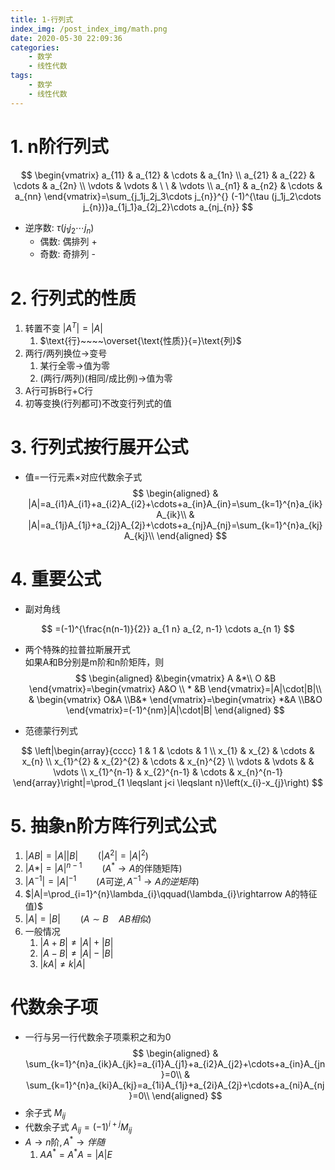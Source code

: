 ```yaml
---
title: 1-行列式
index_img: /post_index_img/math.png
date: 2020-05-30 22:09:36
categories:
    - 数学
    - 线性代数
tags:
    - 数学
    - 线性代数
---
```


# 1. n阶行列式

$$
\begin{vmatrix}
 a_{11} & a_{12} & \cdots & a_{1n} \\
 a_{21} & a_{22} & \cdots & a_{2n} \\
 \vdots & \vdots & \ \  & \vdots \\
 a_{n1} & a_{n2} & \cdots & a_{nn}
\end{vmatrix}=\sum_{j_1j_2j_3\cdots j_{n}}^{} (-1)^{\tau (j_1j_2\cdots j_{n})}a_{1j_1}a_{2j_2}\cdots a_{nj_{n}}
$$

- 逆序数: $\tau (j_1j_2\cdots j_{n})$
  - 偶数: 偶排列 +
  - 奇数: 奇排列 -

# 2. 行列式的性质

1. 转置不变 $|A^{T}|=|A|$
   1. $\text{行}~~~~\overset{\text{性质}}{=}\text{列}$
2. 两行/两列换位$\rightarrow$变号
   1. 某行全零$\rightarrow$值为零
   2. (两行/两列)(相同/成比例)$\rightarrow$值为零
3. A行可拆B行+C行
4. 初等变换(行列都可)不改变行列式的值

# 3. 行列式按行展开公式

- 值=一行元素$\times$对应代数余子式
    $$
    \begin{aligned}
        & |A|=a_{i1}A_{i1}+a_{i2}A_{i2}+\cdots+a_{in}A_{in}=\sum_{k=1}^{n}a_{ik}A_{ik}\\
        & |A|=a_{1j}A_{1j}+a_{2j}A_{2j}+\cdots+a_{nj}A_{nj}=\sum_{k=1}^{n}a_{kj}A_{kj}\\
    \end{aligned}
    $$

# 4. 重要公式

- 副对角线

$$
=(-1)^{\frac{n(n-1)}{2}} a_{1 n} a_{2, n-1} \cdots a_{n 1}
$$

- 两个特殊的拉普拉斯展开式  
    如果A和B分别是m阶和n阶矩阵，则
$$
\begin{aligned}
  &\begin{vmatrix}
  A &*\\ O &B
  \end{vmatrix}=\begin{vmatrix}
  A&O \\ * &B
  \end{vmatrix}=|A|\cdot|B|\\
  & \begin{vmatrix}
  O&A \\B&*
  \end{vmatrix}=\begin{vmatrix}
  *&A \\B&O
  \end{vmatrix}=(-1)^{nm}|A|\cdot|B|
\end{aligned}
$$


- 范德蒙行列式

$$
\left|\begin{array}{cccc}
1 & 1 & \cdots & 1 \\
x_{1} & x_{2} & \cdots & x_{n} \\
x_{1}^{2} & x_{2}^{2} & \cdots & x_{n}^{2} \\
\vdots & \vdots & & \vdots \\
x_{1}^{n-1} & x_{2}^{n-1} & \cdots & x_{n}^{n-1}
\end{array}\right|=\prod_{1 \leqslant j<i \leqslant n}\left(x_{i}-x_{j}\right)
$$

# 5. 抽象n阶方阵行列式公式

1. $|AB|=|A||B|\qquad(|A^2|=|A|^2)$
2. $|A*|=|A|^{n-1}\qquad(A^{*}\rightarrow A\text{的伴随矩阵})$
3. $|A^{-1}|=|A|^{-1}\qquad(A\text{可逆},A^{-1}\rightarrow A的逆矩阵)$
4. $|A|=\prod_{i=1}^{n}\lambda_{i}\qquad(\lambda_{i}\rightarrow A的特征值)$
5. $|A|=|B|\qquad(A\sim B\quad AB相似)$
6. 一般情况
   1. $|A+B|\neq |A|+|B|$
   2. $|A-B|\neq |A|-|B|$
   3. $|kA|\neq k|A|$

# 代数余子项

- 一行与另一行代数余子项乘积之和为0
    $$
    \begin{aligned}
        & \sum_{k=1}^{n}a_{ik}A_{jk}=a_{i1}A_{j1}+a_{i2}A_{j2}+\cdots+a_{in}A_{jn}=0\\
        & \sum_{k=1}^{n}a_{ki}A_{kj}=a_{1i}A_{1j}+a_{2i}A_{2j}+\cdots+a_{ni}A_{nj}=0\\
    \end{aligned}
    $$
- 余子式 $M_{ij}$
- 代数余子式 $A_{ij}=(-1)^{i+j}M_{ij}$
- $A \rightarrow n\text{阶}, A^{*}\rightarrow 伴随$
   1. $AA^{*}=A^{*}A=|A|E$